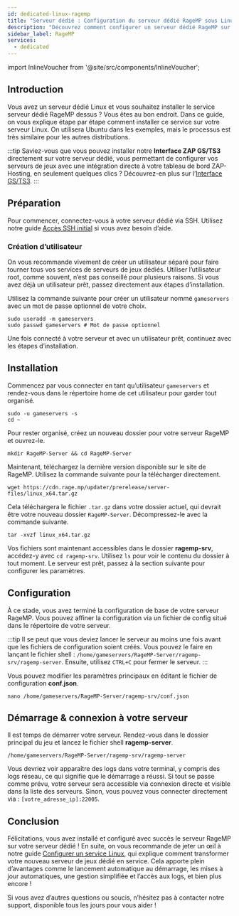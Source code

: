 ```yaml
---
id: dedicated-linux-ragemp
title: "Serveur dédié : Configuration du serveur dédié RageMP sous Linux"
description: "Découvrez comment configurer un serveur dédié RageMP sur votre serveur Linux pour une location de serveurs fluide et une gestion facile → En savoir plus maintenant"
sidebar_label: RageMP
services:
  - dedicated
---
```


import InlineVoucher from '@site/src/components/InlineVoucher';

## Introduction
Vous avez un serveur dédié Linux et vous souhaitez installer le service serveur dédié RageMP dessus ? Vous êtes au bon endroit. Dans ce guide, on vous explique étape par étape comment installer ce service sur votre serveur Linux. On utilisera Ubuntu dans les exemples, mais le processus est très similaire pour les autres distributions.

:::tip
Saviez-vous que vous pouvez installer notre **Interface ZAP GS/TS3** directement sur votre serveur dédié, vous permettant de configurer vos serveurs de jeux avec une intégration directe à votre tableau de bord ZAP-Hosting, en seulement quelques clics ? Découvrez-en plus sur l’[Interface GS/TS3](dedicated-linux-gs-interface.md).
:::

<InlineVoucher />

## Préparation

Pour commencer, connectez-vous à votre serveur dédié via SSH. Utilisez notre guide [Accès SSH initial](dedicated-linux-ssh.md) si vous avez besoin d’aide.

### Création d’utilisateur

On vous recommande vivement de créer un utilisateur séparé pour faire tourner tous vos services de serveurs de jeux dédiés. Utiliser l’utilisateur root, comme souvent, n’est pas conseillé pour plusieurs raisons. Si vous avez déjà un utilisateur prêt, passez directement aux étapes d’installation.

Utilisez la commande suivante pour créer un utilisateur nommé `gameservers` avec un mot de passe optionnel de votre choix.

```
sudo useradd -m gameservers
sudo passwd gameservers # Mot de passe optionnel
```

Une fois connecté à votre serveur et avec un utilisateur prêt, continuez avec les étapes d’installation.

## Installation

Commencez par vous connecter en tant qu’utilisateur `gameservers` et rendez-vous dans le répertoire home de cet utilisateur pour garder tout organisé.
```
sudo -u gameservers -s
cd ~
```

Pour rester organisé, créez un nouveau dossier pour votre serveur RageMP et ouvrez-le.
```
mkdir RageMP-Server && cd RageMP-Server
```

Maintenant, téléchargez la dernière version disponible sur le site de RageMP. Utilisez la commande suivante pour la télécharger directement.
```
wget https://cdn.rage.mp/updater/prerelease/server-files/linux_x64.tar.gz
```

Cela téléchargera le fichier `.tar.gz` dans votre dossier actuel, qui devrait être votre nouveau dossier `RageMP-Server`. Décompressez-le avec la commande suivante.
```
tar -xvzf linux_x64.tar.gz
```

Vos fichiers sont maintenant accessibles dans le dossier **ragemp-srv**, accédez-y avec `cd ragemp-srv`. Utilisez `ls` pour voir le contenu du dossier à tout moment. Le serveur est prêt, passez à la section suivante pour configurer les paramètres.

## Configuration

À ce stade, vous avez terminé la configuration de base de votre serveur RageMP. Vous pouvez affiner la configuration via un fichier de config situé dans le répertoire de votre serveur.

:::tip
Il se peut que vous deviez lancer le serveur au moins une fois avant que les fichiers de configuration soient créés. Vous pouvez le faire en lançant le fichier shell : `/home/gameservers/RageMP-Server/ragemp-srv/ragemp-server`. Ensuite, utilisez `CTRL+C` pour fermer le serveur.
:::

Vous pouvez modifier les paramètres principaux en éditant le fichier de configuration **conf.json**.
```
nano /home/gameservers/RageMP-Server/ragemp-srv/conf.json
```

## Démarrage & connexion à votre serveur

Il est temps de démarrer votre serveur. Rendez-vous dans le dossier principal du jeu et lancez le fichier shell **ragemp-server**.
```
/home/gameservers/RageMP-Server/ragemp-srv/ragemp-server
```

Vous devriez voir apparaître des logs dans votre terminal, y compris des logs réseau, ce qui signifie que le démarrage a réussi. Si tout se passe comme prévu, votre serveur sera accessible via connexion directe et visible dans la liste des serveurs. Sinon, vous pouvez vous connecter directement via : `[votre_adresse_ip]:22005`.

## Conclusion

Félicitations, vous avez installé et configuré avec succès le serveur RageMP sur votre serveur dédié ! En suite, on vous recommande de jeter un œil à notre guide [Configurer un service Linux](dedicated-linux-create-gameservice.md), qui explique comment transformer votre nouveau serveur de jeux dédié en service. Cela apporte plein d’avantages comme le lancement automatique au démarrage, les mises à jour automatiques, une gestion simplifiée et l’accès aux logs, et bien plus encore !

Si vous avez d’autres questions ou soucis, n’hésitez pas à contacter notre support, disponible tous les jours pour vous aider !

<InlineVoucher />